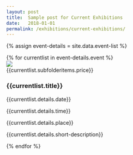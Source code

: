 ```yaml
---
layout: post
title:  Sample post for Current Exhibitions
date:   2018-01-01
permalink: /exhibitions/current-exhibitions/
---
```

{% assign event-details = site.data.event-list %}
<div class="event-area">
  {% for currentlist in event-details.event %}
  <div class="event-list-wrap">
    <div class="event-image-wrap">
      <img class="event-poster" src="/MarkdownTest/images/event-images/{{currentlist.details.thumbnail-name}}">
      <div {% if currentlist.details.price == "nodata" %} class="hide" {% else %} class="event-price" {% endif %}>{{currentlist.subfolderitems.price}}</div>
    </div>
    <h3>{{currentlist.title}}</h3>
    <div class="time-and-place-info-wrap">
      <p {% if currentlist.details.date == "nodata" %} class="hide" {% else %} class="date-info" {% endif %}>{{currentlist.details.date}}</p>
      <p {% if currentlist.details.time == "nodata" %} class="hide" {% else %} class="time-info" {% endif %}>{{currentlist.details.time}}</p>
      <p {% if currentlist.details.place == "nodata" %} class="hide" {% else %} class="place-info" {% endif %}>{{currentlist.details.place}}</p>
    </div>
    <div class="event-list-partition"></div>
    <p>{{currentlist.details.short-description}}</p>
  </div>
  {% endfor %}
</div>
